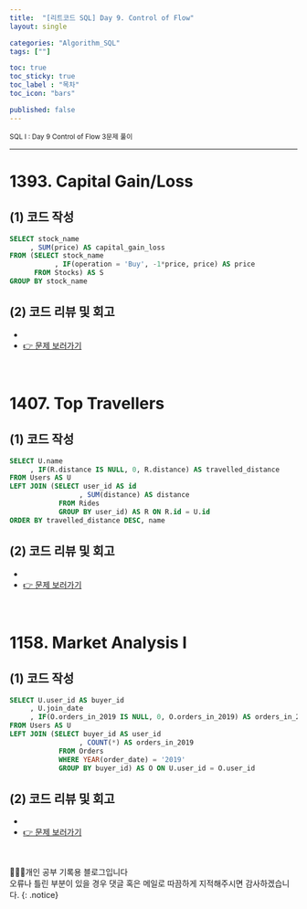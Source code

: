 ```yaml
---
title:  "[리트코드 SQL] Day 9. Control of Flow"
layout: single

categories: "Algorithm_SQL"
tags: [""]

toc: true
toc_sticky: true
toc_label : "목차"
toc_icon: "bars"

published: false
---
```


<small>SQL I : Day 9 Control of Flow 3문제 풀이</small>

***

# <span class="half_HL">1393. Capital Gain/Loss</span>

## (1) 코드 작성
```sql
SELECT stock_name
     , SUM(price) AS capital_gain_loss
FROM (SELECT stock_name
           , IF(operation = 'Buy', -1*price, price) AS price
      FROM Stocks) AS S
GROUP BY stock_name
```

## (2) 코드 리뷰 및 회고
- 
- [👉 문제 보러가기](https://leetcode.com/problems/capital-gainloss/?envType=study-plan&id=sql-i)

<br>

# <span class="half_HL">1407. Top Travellers</span>

## (1) 코드 작성
```sql
SELECT U.name
     , IF(R.distance IS NULL, 0, R.distance) AS travelled_distance
FROM Users AS U
LEFT JOIN (SELECT user_id AS id
                 , SUM(distance) AS distance
            FROM Rides
            GROUP BY user_id) AS R ON R.id = U.id
ORDER BY travelled_distance DESC, name
```

## (2) 코드 리뷰 및 회고
- 
- [👉 문제 보러가기](https://leetcode.com/problems/top-travellers/?envType=study-plan&id=sql-i)

<br>

# <span class="half_HL">1158. Market Analysis I</span>

## (1) 코드 작성
```sql
SELECT U.user_id AS buyer_id
     , U.join_date
     , IF(O.orders_in_2019 IS NULL, 0, O.orders_in_2019) AS orders_in_2019
FROM Users AS U
LEFT JOIN (SELECT buyer_id AS user_id
                 , COUNT(*) AS orders_in_2019
            FROM Orders
            WHERE YEAR(order_date) = '2019'
            GROUP BY buyer_id) AS O ON U.user_id = O.user_id
```

## (2) 코드 리뷰 및 회고
- 
- [👉 문제 보러가기](https://leetcode.com/problems/market-analysis-i/?envType=study-plan&id=sql-i)

<br>

👩🏻‍💻개인 공부 기록용 블로그입니다
<br>오류나 틀린 부분이 있을 경우 댓글 혹은 메일로 따끔하게 지적해주시면 감사하겠습니다.
{: .notice}